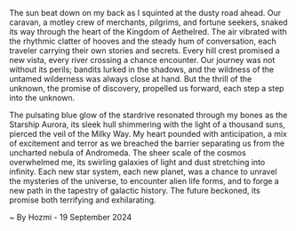 
The sun beat down on my back as I squinted at the dusty road ahead. Our caravan, a motley crew of merchants, pilgrims, and fortune seekers, snaked its way through the heart of the Kingdom of Aethelred. The air vibrated with the rhythmic clatter of hooves and the steady hum of conversation, each traveler carrying their own stories and secrets. Every hill crest promised a new vista, every river crossing a chance encounter. Our journey was not without its perils; bandits lurked in the shadows, and the wildness of the untamed wilderness was always close at hand. But the thrill of the unknown, the promise of discovery, propelled us forward, each step a step into the unknown.

The pulsating blue glow of the stardrive resonated through my bones as the Starship Aurora, its sleek hull shimmering with the light of a thousand suns, pierced the veil of the Milky Way. My heart pounded with anticipation, a mix of excitement and terror as we breached the barrier separating us from the uncharted nebula of Andromeda. The sheer scale of the cosmos overwhelmed me, its swirling galaxies of light and dust stretching into infinity. Each new star system, each new planet, was a chance to unravel the mysteries of the universe, to encounter alien life forms, and to forge a new path in the tapestry of galactic history. The future beckoned, its promise both terrifying and exhilarating. 

~ By Hozmi - 19 September 2024
